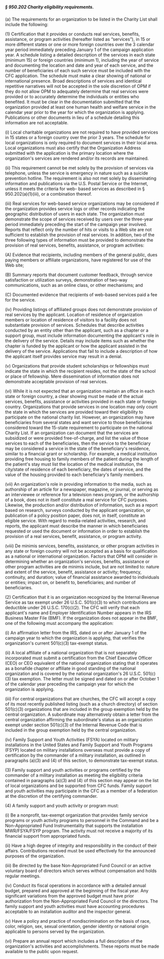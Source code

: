 ##### § 950.202 Charity eligibility requirements. #####

(a) The requirements for an organization to be listed in the Charity List shall include the following:

(1) Certification that it provides or conducts real services, benefits, assistance, or program activities (hereafter listed as “services”), in 15 or more different states or one or more foreign countries over the 3 calendar year period immediately preceding January 1 of the campaign application year. A schedule listing a detailed description of the services in each state (minimum 15) or foreign countries (minimum 1), including the year of service and documenting the location and date and year of each service, and the number of beneficiaries of each such service must be included with the CFC application. The schedule must make a clear showing of national or international presence. Broad descriptions of services and identical repetitive narratives will not be accepted in the sole discretion of OPM if they do not allow OPM to adequately determine that real services were provided or to accurately determine the individuals or entities who benefited. It must be clear in the documentation submitted that the organization provided at least one human health and welfare service in the calendar year prior to the year for which the organization is applying. Publications or other documents in lieu of a schedule detailing this information are not acceptable.

(i) Local charitable organizations are not required to have provided services in 15 states or a foreign country over the prior 3 years. The schedule for local organizations is only required to document services in their local area. Local organizations must also certify that the Organization Address submitted with the application is the primary location where the organization's services are rendered and/or its records are maintained.

(ii) This requirement cannot be met solely by the provision of services via telephone, unless the service is emergency in nature such as a suicide prevention hotline. The requirement is also not met solely by disseminating information and publications via the U.S. Postal Service or the Internet, unless it meets the criteria for web- based services as described in § 950.202(a)(1)(iii), or a combination thereof.

(iii) Real services for web-based service organizations may be considered if the organization provides service logs or other records indicating the geographic distribution of users in each state. The organization must demonstrate the scope of services received by users over the three-year period immediately preceding the start of the campaign year involved. Reports that reflect only the number of hits or visits to a Web site are not sufficient to establish the provision of real services. In addition, two of the three following types of information must be provided to demonstrate the provision of real services, benefits, assistance, or program activities:

(A) Evidence that recipients, including members of the general public, dues paying members or affiliate organizations, have registered for use of the Web site;

(B) Summary reports that document customer feedback, through service satisfaction or utilization surveys, demonstration of two-way communications, such as an online class, or other mechanisms; and

(C) Documented evidence that recipients of web-based services paid a fee for the service.

(iv) Providing listings of affiliated groups does not demonstrate provision of real services by the applicant. Location of residence of organization members or location of residence of visitors to a facility does not substantiate provision of services. Schedules that describe activities conducted by an entity other than the applicant, such as a chapter or a support group, must include information documenting the applicant's role in the delivery of the service. Details may include items such as whether the chapter is funded by the applicant or how the applicant assisted in the delivery of the service. Applications that fail to include a description of how the applicant itself provides service may result in a denial.

(v) Organizations that provide student scholarships or fellowships must indicate the state in which the recipient resides, not the state of the school or place of fellowship. Mere dissemination of information does not demonstrate acceptable provision of real services.

(vi) While it is not expected that an organization maintain an office in each state or foreign country, a clear showing must be made of the actual services, benefits, assistance or activities provided in each state or foreign country. Organizations that provide services in one location may only count the state in which the services are provided toward their eligibility to participate on the national charity list. However, an organization may have beneficiaries from several states and want service to those beneficiaries considered toward the 15-state requirement to participate on the national Charity List. If an organization can document that the services are subsidized or were provided free-of-charge, and list the value of those services to each of the beneficiaries, then the service to the beneficiary may be considered a service in the state of the beneficiary's residence, similar to a financial grant or scholarship. For example, a medical institution providing free housing to family members of the patient during the length of the patient's stay must list the location of the medical institution, the city/state of residence of each beneficiary, the dates of service, and the value of the housing provided to each beneficiary's family members.

(vii) An organization's role in providing information to the media, such as authorship of an article for a newspaper, magazine, or journal, or serving as an interviewee or reference for a television news program, or the authorship of a book, does not in itself constitute a real service for CFC purposes. Likewise, the production and/or distribution of information, such as a report based on research, surveys conducted by the applicant organization, or publication of a policy position paper, does not, in itself, constitute an eligible service. With regard to media-related activities, research, and reports, the applicant must describe the manner in which beneficiaries requested or used the document or information in order to establish the provision of a real services, benefit, assistance, or program activity.

(viii) De minimis services, benefits, assistance, or other program activities in any state or foreign country will not be accepted as a basis for qualification as a national or international organization. Factors that OPM will consider in determining whether an organization's services, benefits, assistance or other program activities are de minimis include, but are not limited to: nature and extent of the service, benefit, assistance or activity; frequency, continuity, and duration; value of financial assistance awarded to individuals or entities; impact on, or benefit to, beneficiaries; and number of beneficiaries.

(2) Certification that it is an organization recognized by the Internal Revenue Service as tax exempt under 26 U.S.C. 501(c)(3) to which contributions are deductible under 26 U.S.C. 170(c)(2). The CFC will verify that each applicant's name and Employer Identification Number appears in the IRS Business Master File (BMF). If the organization does not appear in the BMF, one of the following must accompany the application:

(i) An affirmation letter from the IRS, dated on or after January 1 of the campaign year to which the organization is applying, that verifies the organization's current 501(c)(3) tax-exempt status.

(ii) A local affiliate of a national organization that is not separately incorporated must submit a certification from the Chief Executive Officer (CEO) or CEO equivalent of the national organization stating that it operates as a bonafide chapter or affiliate in good standing of the national organization and is covered by the national organization's 26 U.S.C. 501(c)(3) tax exemption. The letter must be signed and dated on or after October 1 of the calendar year preceding the campaign year for which the organization is applying.

(iii) For central organizations that are churches, the CFC will accept a copy of its most recently published listing (such as a church directory) of section 501(c)(3) organizations that are included in the group exemption held by the central organization. A subordinate may alternatively obtain a letter from the central organization affirming the subordinate's status as an organization exempt under section 501(c)(3) of the Internal Revenue Code that is included in the group exemption held by the central organization.

(iv) Family Support and Youth Activities (FSYA) located on military installations in the United States and Family Support and Youth Programs (FSYP) located on military installations overseas must provide a copy of certification by the commander of a military installation, as outlined in paragraphs (a)(3) and (4) of this section, to demonstrate tax-exempt status.

(3) Family support and youth activities or programs certified by the commander of a military installation as meeting the eligibility criteria contained in paragraphs (a)(3) and (4) of this section may appear on the list of local organizations and be supported from CFC funds. Family support and youth activities may participate in the CFC as a member of a federation at the discretion of the certifying commander.

(4) A family support and youth activity or program must:

(i) Be a nonprofit, tax-exempt organization that provides family service programs or youth activity programs to personnel in the Command and be a Non-Appropriated Fund Instrumentality that supports the installation MWR/FSYA/FSYP program. The activity must not receive a majority of its financial support from appropriated funds.

(ii) Have a high degree of integrity and responsibility in the conduct of their affairs. Contributions received must be used effectively for the announced purposes of the organization.

(iii) Be directed by the base Non-Appropriated Fund Council or an active voluntary board of directors which serves without compensation and holds regular meetings.

(iv) Conduct its fiscal operations in accordance with a detailed annual budget, prepared and approved at the beginning of the fiscal year. Any significant variations from the approved budget must have prior authorization from the Non-Appropriated Fund Council or the directors. The family support and youth activities must have accounting procedures acceptable to an installation auditor and the inspector general.

(v) Have a policy and practice of nondiscrimination on the basis of race, color, religion, sex, sexual orientation, gender identity or national origin applicable to persons served by the organization.

(vi) Prepare an annual report which includes a full description of the organization's activities and accomplishments. These reports must be made available to the public upon request.